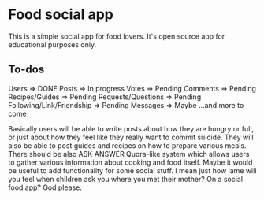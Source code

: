 # Food social app
This is a simple social app for food lovers.
It's open source app for educational purposes only.

## To-dos
Users => DONE
Posts => In progress
Votes => Pending
Comments => Pending
Recipes/Guides => Pending
Requests/Questions => Pending
Following/Link/Friendship => Pending
Messages => Maybe 
...and more to come

Basically users will be able to write posts about how they are hungry or full, or just about how they feel like they really want to commit suicide. They will also be able to post guides and recipes on how to prepare various meals. There should be also ASK-ANSWER Quora-like system which allows users to gather various information about cooking and food itself. Maybe it would be useful to add functionality for some social stuff. I mean just how lame will you feel when children ask you where you met their mother? On a social food app? God please.
